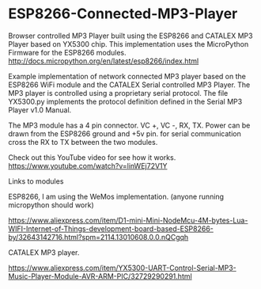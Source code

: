 # ESP8266-Connected-MP3-Player
Browser controlled MP3 Player built using the ESP8266 and CATALEX MP3 Player based on YX5300 chip. This implementation uses the MicroPython Firmware for the ESP8266 modules. http://docs.micropython.org/en/latest/esp8266/index.html

Example implementation of network connected MP3 player based on the ESP8266 WiFi module and the CATALEX Serial controlled MP3 Player. The MP3 player is controlled using a proprietary serial protocol. The file YX5300.py implements the protocol definition defined in the Serial MP3 Player v1.0 Manual. 

The MP3 module has a 4 pin connector. VC +, VC -, RX, TX. Power can be drawn from the ESP8266 ground and +5v pin. for serial communication cross the RX to TX between the two modules. 

Check out this YouTube video for see how it works. https://www.youtube.com/watch?v=linWEj72V1Y

Links to modules

ESP8266, I am using the WeMos implementation. (anyone running micropython should work)

https://www.aliexpress.com/item/D1-mini-Mini-NodeMcu-4M-bytes-Lua-WIFI-Internet-of-Things-development-board-based-ESP8266-by/32643142716.html?spm=2114.13010608.0.0.nQCgqh

CATALEX MP3 player. 

https://www.aliexpress.com/item/YX5300-UART-Control-Serial-MP3-Music-Player-Module-AVR-ARM-PIC/32729290291.html
